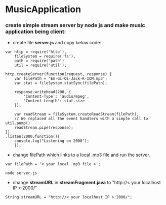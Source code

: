 # MusicApplication

### create simple stream server by node js and make music application being client:

- create file **server.js** and copy below code:
```
var http = require('http'),
    fileSystem = require('fs'),
    path = require('path')
    util = require('util');

http.createServer(function(request, response) {
    var filePath = 'Em-Gi-Oi-Jack-K-ICM.mp3';
    var stat = fileSystem.statSync(filePath);
    
    response.writeHead(200, {
        'Content-Type': 'audio/mpeg',
        'Content-Length': stat.size
    });

    var readStream = fileSystem.createReadStream(filePath);
    // We replaced all the event handlers with a simple call to util.pump()
    readStream.pipe(response);
})
.listen(2000,function(){
	console.log("Listening on 2000");
    });
```    
- change filePath which links to a local .mp3 file and run the server.
```
var filePath = '< your local .mp3 file >';
```
```
node server.js
```
- change **streamURL** in **streamFragment.java** to "http://< your localhost IP >:2000/"
```
String streamURL = "http://< your localhost IP >:2000/";
```
